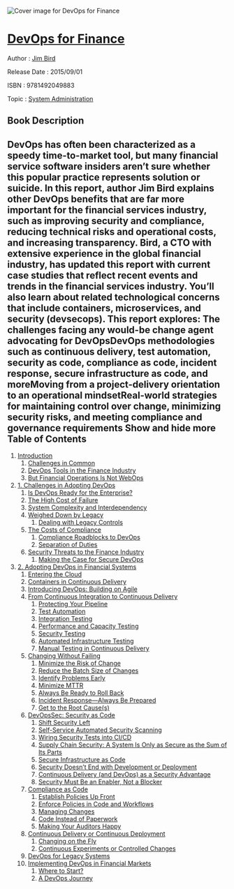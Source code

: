 ![Cover image for DevOps for Finance](https://imgdetail.ebookreading.net/cover/cover/system_admin/EB9781492049883.jpg)

[DevOps for Finance](https://ebookreading.net/view/book/DevOps+for+Finance-EB9781492049883_1.html "DevOps for Finance")
====================================================================================================================

Author : [Jim Bird](https://ebookreading.net/search/author/Jim+Bird)

Release Date : 2015/09/01

ISBN : 9781492049883

Topic : [System Administration](https://ebookreading.net/search/category/system-administration)

Book Description
-----------------

 DevOps has often been characterized as a speedy time-to-market tool, but many financial service software insiders aren’t sure whether this popular practice represents solution or suicide. In this report, author Jim Bird explains other DevOps benefits that are far more important for the financial services industry, such as improving security and compliance, reducing technical risks and operational costs, and increasing transparency.
Bird, a CTO with extensive experience in the global financial industry, has updated this report with current case studies that reflect recent events and trends in the financial services industry. You’ll also learn about related technological concerns that include containers, microservices, and security (devsecops).
This report explores:
The challenges facing any would-be change agent advocating for DevOpsDevOps methodologies such as continuous delivery, test automation, security as code, compliance as code, incident response, secure infrastructure as code, and moreMoving from a project-delivery orientation to an operational mindsetReal-world strategies for maintaining control over change, minimizing security risks, and meeting compliance and governance requirements        Show and hide more                
Table of Contents
-----------------

1. [Introduction](https://ebookreading.net/view/book/DevOps+for+Finance-EB9781492049883_4.html#introduction)
    1. [Challenges in Common](https://ebookreading.net/view/book/DevOps+for+Finance-EB9781492049883_4.html#idm140074658581664)
    1. [DevOps Tools in the Finance Industry](https://ebookreading.net/view/book/DevOps+for+Finance-EB9781492049883_4.html#idm140074658577680)
    1. [But Financial Operations Is Not WebOps](https://ebookreading.net/view/book/DevOps+for+Finance-EB9781492049883_4.html#idm140074658573504)
1. [1. Challenges in Adopting DevOps](https://ebookreading.net/view/book/DevOps+for+Finance-EB9781492049883_5.html#idm140074658601648)
    1. [Is DevOps Ready for the Enterprise?](https://ebookreading.net/view/book/DevOps+for+Finance-EB9781492049883_5.html#idm140074658562880)
    1. [The High Cost of Failure](https://ebookreading.net/view/book/DevOps+for+Finance-EB9781492049883_5.html#idm140074658543136)
    1. [System Complexity and Interdependency](https://ebookreading.net/view/book/DevOps+for+Finance-EB9781492049883_5.html#idm140074658532864)
    1. [Weighed Down by Legacy](https://ebookreading.net/view/book/DevOps+for+Finance-EB9781492049883_5.html#idm140074658493792)
        1. [Dealing with Legacy Controls](https://ebookreading.net/view/book/DevOps+for+Finance-EB9781492049883_5.html#idm140074658485280)
    1. [The Costs of Compliance](https://ebookreading.net/view/book/DevOps+for+Finance-EB9781492049883_5.html#idm140074658435152)
        1. [Compliance Roadblocks to DevOps](https://ebookreading.net/view/book/DevOps+for+Finance-EB9781492049883_5.html#idm140074658479744)
        1. [Separation of Duties](https://ebookreading.net/view/book/DevOps+for+Finance-EB9781492049883_5.html#idm140074658410720)
    1. [Security Threats to the Finance Industry](https://ebookreading.net/view/book/DevOps+for+Finance-EB9781492049883_5.html#idm140074658429168)
        1. [Making the Case for Secure DevOps](https://ebookreading.net/view/book/DevOps+for+Finance-EB9781492049883_5.html#idm140074658397552)
1. [2. Adopting DevOps in Financial Systems](https://ebookreading.net/view/book/DevOps+for+Finance-EB9781492049883_6.html#ch2_adoptdevops)
    1. [Entering the Cloud](https://ebookreading.net/view/book/DevOps+for+Finance-EB9781492049883_6.html#idm140074658381296)
    1. [Containers in Continuous Delivery](https://ebookreading.net/view/book/DevOps+for+Finance-EB9781492049883_6.html#idm140074658375568)
    1. [Introducing DevOps: Building on Agile](https://ebookreading.net/view/book/DevOps+for+Finance-EB9781492049883_6.html#idm140074658362208)
    1. [From Continuous Integration to Continuous Delivery](https://ebookreading.net/view/book/DevOps+for+Finance-EB9781492049883_6.html#idm140074658342096)
        1. [Protecting Your Pipeline](https://ebookreading.net/view/book/DevOps+for+Finance-EB9781492049883_6.html#idm140074658340912)
        1. [Test Automation](https://ebookreading.net/view/book/DevOps+for+Finance-EB9781492049883_6.html#idm140074658324672)
        1. [Integration Testing](https://ebookreading.net/view/book/DevOps+for+Finance-EB9781492049883_6.html#idm140074658307280)
        1. [Performance and Capacity Testing](https://ebookreading.net/view/book/DevOps+for+Finance-EB9781492049883_6.html#idm140074658305440)
        1. [Security Testing](https://ebookreading.net/view/book/DevOps+for+Finance-EB9781492049883_6.html#idm140074658294112)
        1. [Automated Infrastructure Testing](https://ebookreading.net/view/book/DevOps+for+Finance-EB9781492049883_6.html#idm140074658292528)
        1. [Manual Testing in Continuous Delivery](https://ebookreading.net/view/book/DevOps+for+Finance-EB9781492049883_6.html#idm140074658290992)
    1. [Changing Without Failing](https://ebookreading.net/view/book/DevOps+for+Finance-EB9781492049883_6.html#idm140074658345024)
        1. [Minimize the Risk of Change](https://ebookreading.net/view/book/DevOps+for+Finance-EB9781492049883_6.html#idm140074658271136)
        1. [Reduce the Batch Size of Changes](https://ebookreading.net/view/book/DevOps+for+Finance-EB9781492049883_6.html#idm140074658279376)
        1. [Identify Problems Early](https://ebookreading.net/view/book/DevOps+for+Finance-EB9781492049883_6.html#idm140074658259296)
        1. [Minimize MTTR](https://ebookreading.net/view/book/DevOps+for+Finance-EB9781492049883_6.html#idm140074658256752)
        1. [Always Be Ready to Roll Back](https://ebookreading.net/view/book/DevOps+for+Finance-EB9781492049883_6.html#idm140074658237920)
        1. [Incident Response—Always Be Prepared](https://ebookreading.net/view/book/DevOps+for+Finance-EB9781492049883_6.html#idm140074658249328)
        1. [Get to the Root Cause(s)](https://ebookreading.net/view/book/DevOps+for+Finance-EB9781492049883_6.html#idm140074658242256)
    1. [DevOpsSec: Security as Code](https://ebookreading.net/view/book/DevOps+for+Finance-EB9781492049883_6.html#devopssec_sec_as_co)
        1. [Shift Security Left](https://ebookreading.net/view/book/DevOps+for+Finance-EB9781492049883_6.html#idm140074658189824)
        1. [Self-Service Automated Security Scanning](https://ebookreading.net/view/book/DevOps+for+Finance-EB9781492049883_6.html#idm140074658193264)
        1. [Wiring Security Tests into CI/CD](https://ebookreading.net/view/book/DevOps+for+Finance-EB9781492049883_6.html#idm140074658183216)
        1. [Supply Chain Security: A System Is Only as Secure as the Sum of Its Parts](https://ebookreading.net/view/book/DevOps+for+Finance-EB9781492049883_6.html#idm140074658164464)
        1. [Secure Infrastructure as Code](https://ebookreading.net/view/book/DevOps+for+Finance-EB9781492049883_6.html#idm140074658157424)
        1. [Security Doesn’t End with Development or Deployment](https://ebookreading.net/view/book/DevOps+for+Finance-EB9781492049883_6.html#idm140074658157168)
        1. [Continuous Delivery (and DevOps) as a Security Advantage](https://ebookreading.net/view/book/DevOps+for+Finance-EB9781492049883_6.html#idm140074658150128)
        1. [Security Must Be an Enabler, Not a Blocker](https://ebookreading.net/view/book/DevOps+for+Finance-EB9781492049883_6.html#idm140074658123936)
    1. [Compliance as Code](https://ebookreading.net/view/book/DevOps+for+Finance-EB9781492049883_6.html#compliance_as_code)
        1. [Establish Policies Up Front](https://ebookreading.net/view/book/DevOps+for+Finance-EB9781492049883_6.html#idm140074658127120)
        1. [Enforce Policies in Code and Workflows](https://ebookreading.net/view/book/DevOps+for+Finance-EB9781492049883_6.html#idm140074658125664)
        1. [Managing Changes](https://ebookreading.net/view/book/DevOps+for+Finance-EB9781492049883_6.html#idm140074658111792)
        1. [Code Instead of Paperwork](https://ebookreading.net/view/book/DevOps+for+Finance-EB9781492049883_6.html#idm140074658104048)
        1. [Making Your Auditors Happy](https://ebookreading.net/view/book/DevOps+for+Finance-EB9781492049883_6.html#idm140074658102704)
    1. [Continuous Delivery or Continuous Deployment](https://ebookreading.net/view/book/DevOps+for+Finance-EB9781492049883_6.html#idm140074658141120)
        1. [Changing on the Fly](https://ebookreading.net/view/book/DevOps+for+Finance-EB9781492049883_6.html#idm140074658077792)
        1. [Continuous Experiments or Controlled Changes](https://ebookreading.net/view/book/DevOps+for+Finance-EB9781492049883_6.html#idm140074658075040)
    1. [DevOps for Legacy Systems](https://ebookreading.net/view/book/DevOps+for+Finance-EB9781492049883_6.html#idm140074658087424)
    1. [Implementing DevOps in Financial Markets](https://ebookreading.net/view/book/DevOps+for+Finance-EB9781492049883_6.html#idm140074658073040)
        1. [Where to Start?](https://ebookreading.net/view/book/DevOps+for+Finance-EB9781492049883_6.html#idm140074658051216)
        1. [A DevOps Journey](https://ebookreading.net/view/book/DevOps+for+Finance-EB9781492049883_6.html#idm140074658062192)
